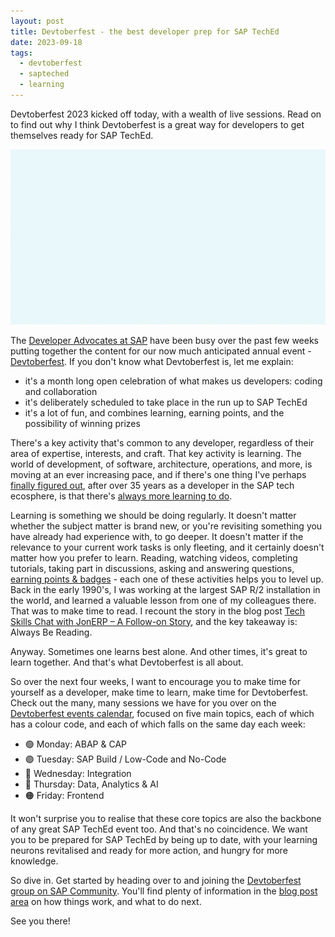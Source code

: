 ```yaml
---
layout: post
title: Devtoberfest - the best developer prep for SAP TechEd
date: 2023-09-18
tags:
  - devtoberfest
  - sapteched
  - learning
---
```

Devtoberfest 2023 kicked off today, with a wealth of live sessions. Read on to find out why I think Devtoberfest is a great way for developers to get themselves ready for SAP TechEd.

![Devtoberfest](/images/2023/09/devtoberfest.gif)

The [Developer Advocates at SAP](https://developers.sap.com/developer-advocates.html) have been busy over the past few weeks putting together the content for our now much anticipated annual event - [Devtoberfest](https://groups.community.sap.com/t5/devtoberfest/gh-p/Devtoberfest). If you don't know what Devtoberfest is, let me explain:

- it's a month long open celebration of what makes us developers: coding and collaboration
- it's deliberately scheduled to take place in the run up to SAP TechEd
- it's a lot of fun, and combines learning, earning points, and the possibility of winning prizes

There's a key activity that's common to any developer, regardless of their area of expertise, interests, and craft. That key activity is learning. The world of development, of software, architecture, operations, and more, is moving at an ever increasing pace, and if there's one thing I've perhaps [finally figured out](https://blogs.sap.com/2018/10/01/monday-morning-thoughts-impostor-syndrome/), after over 35 years as a developer in the SAP tech ecosphere, is that there's [always more learning to do](https://blogs.sap.com/2012/10/24/a-call-to-arms-for-abap-developers/comment-page-2/#comment-436250).

Learning is something we should be doing regularly. It doesn't matter whether the subject matter is brand new, or you're revisiting something you have already had experience with, to go deeper. It doesn't matter if the relevance to your current work tasks is only fleeting, and it certainly doesn't matter how you prefer to learn. Reading, watching videos, completing tutorials, taking part in discussions, asking and answering questions, [earning points & badges](https://github.com/SAP-samples/sap-community-activity-badges) - each one of these activities helps you to level up. Back in the early 1990's, I was working at the largest SAP R/2 installation in the world, and learned a valuable lesson from one of my colleagues there. That was to make time to read. I recount the story in the blog post [Tech Skills Chat with JonERP – A Follow-on Story](https://blogs.sap.com/2009/11/05/tech-skills-chat-with-jonerp-a-follow-on-story/), and the key takeaway is: Always Be Reading.

Anyway. Sometimes one learns best alone. And other times, it's great to learn together. And that's what Devtoberfest is all about.

So over the next four weeks, I want to encourage you to make time for yourself as a developer, make time to learn, make time for Devtoberfest. Check out the many, many sessions we have for you over on the [Devtoberfest events calendar](https://groups.community.sap.com/t5/devtoberfest/eb-p/devtoberfest-events), focused on five main topics, each of which has a colour code, and each of which falls on the same day each week:

* 🟢 Monday: ABAP & CAP
* 🟣 Tuesday: SAP Build / Low-Code and No-Code
* 🔴 Wednesday: Integration
* 🔵 Thursday: Data, Analytics & AI
* 🟠 Friday: Frontend

It won't surprise you to realise that these core topics are also the backbone of any great SAP TechEd event too. And that's no coincidence. We want you to be prepared for SAP TechEd by being up to date, with your learning neurons revitalised and ready for more action, and hungry for more knowledge.

So dive in. Get started by heading over to and joining the [Devtoberfest group on SAP Community](https://groups.community.sap.com/t5/devtoberfest/gh-p/Devtoberfest). You'll find plenty of information in the [blog post area](https://groups.community.sap.com/t5/devtoberfest-blog-posts/bg-p/Devtoberfestblog-board) on how things work, and what to do next.

See you there!


